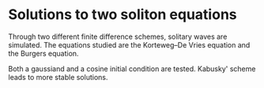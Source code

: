 # Solutions to two soliton equations

Through two different finite difference schemes, solitary waves are simulated. The equations studied are the Korteweg–De Vries equation and the Burgers equation.

 Both a gaussiand and a cosine initial condition are tested. Kabusky' scheme leads to more stable solutions.
